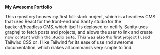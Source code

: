 **My Awesome Portfolio**

This repository houses my first full-stack project, which is a headless CMS that uses React for the front-end and Sanity studio for the backend/headless CMS, which itself is deployed on netlify. Sanity uses graphql to fetch posts and projects, and allows the user to link and create new content within the studio suite. This was also the first project I used Tailwind CSS on. I like Tailwind for its ease of use and awesome documentation, which makes all commands very simple to find. 

